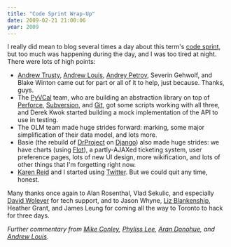 ```yaml
---
title: "Code Sprint Wrap-Up"
date: 2009-02-21 21:00:06
year: 2009
---
```

I really did mean to blog several times a day about this term's <a href="http://pyre.third-bit.com/blog/archives/2092.html">code sprint</a>, but too much was happening during the day, and I was too tired at night. There were lots of high points:
<ul>
	<li><a href="http://andrewtrusty.com/">Andrew Trusty</a>, <a href="http://hyfen.net/">Andrew Louis</a>, <a href="http://twitter.com/shazow/">Andrey Petrov</a>, Severin Gehwolf, and Blake Winton came out for part or all of it to help, just because. Thanks, guys.</li>
	<li>The <a href="http://code.google.com/p/pysync/">PyVCal</a> team, who are building an abstraction library on top of <a href="http://www.perforce.com">Perforce</a>, <a href="http://subversion.tigris.org/">Subversion</a>, and <a href="http://git-scm.com/">Git</a>, got some scripts working with all three, and Derek Kwok started building a mock implementation of the API to use in testing.</li>
	<li>The OLM team made huge strides forward: marking, some major simplification of their data model, and lots more.</li>
	<li>Basie (the rebuild of <a href="http://www.drproject.org">DrProject</a> on <a href="http://www.djangoproject.com">Django</a>) also made huge strides: we have charts (using <a href="http://code.google.com/p/flot/">Flot</a>), a partly-AJAXed ticketing system, user preference pages, lots of new UI design, more wikification, and lots of other things that I'm forgetting right now.</li>
	<li><a href="http://www.cs.toronto.edu/~reid">Karen Reid</a> and I started using <a href="http://twitter.com/gvwilson">Twitter</a>. But we could quit any time, honest.</li>
</ul>
Many thanks once again to Alan Rosenthal, Vlad Sekulic, and especially <a href="http://blog.codekills.net/">David Wolever</a> for tech support, and to Jason Whyne, <a href="http://www.lizblankenship.com/">Liz Blankenship</a>, Heather Grant, and James Leung for coming all the way to Toronto to hack for three days.

<em>Further commentary from <a href="http://mikeconley.ca/blog/2009/02/22/codesprint-09-what-happened/">Mike Conley</a>, <a href="http://phyllers.blogspot.com/2009/02/code-sprint-09.html">Phyliss Lee</a>, <a href="http://littlecomputerscientist.wordpress.com/2009/02/23/code-sprint/">Aran Donohue</a>, and <a href="http://hyfen.net/out/writing/2009-02/how-to-run-a-code-sprint/">Andrew Louis</a>.
</em>
